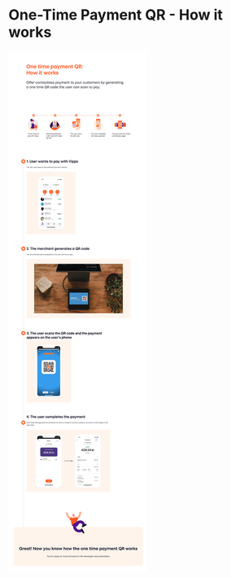 # One-Time Payment QR - How it works

![OneTimePayment QR how it works](../images/one-time-payment-qr-how-it-works.png)